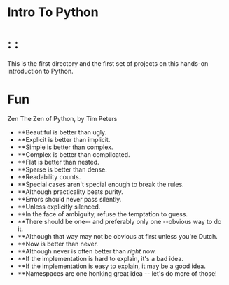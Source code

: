# Intro To Python

# : :
This is the first directory and the first set of projects on this hands-on introduction to Python.

# Fun
Zen
The Zen of Python, by Tim Peters

* **Beautiful is better than ugly.
* **Explicit is better than implicit.
* **Simple is better than complex.
* **Complex is better than complicated.
* **Flat is better than nested.
* **Sparse is better than dense.
* **Readability counts.
* **Special cases aren't special enough to break the rules.
* **Although practicality beats purity.
* **Errors should never pass silently.
* **Unless explicitly silenced.
* **In the face of ambiguity, refuse the temptation to guess.
* **There should be one-- and preferably only one --obvious way to do it.
* **Although that way may not be obvious at first unless you're Dutch.
* **Now is better than never.
* **Although never is often better than *right* now.
* **If the implementation is hard to explain, it's a bad idea.
* **If the implementation is easy to explain, it may be a good idea.
* **Namespaces are one honking great idea -- let's do more of those!
